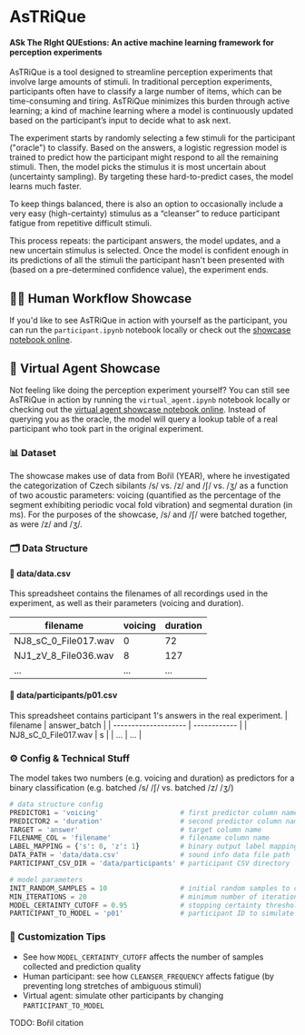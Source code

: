 # AsTRiQue
#### **AS**k **T**he **RI**ght **QUE**stions: An active machine learning framework for perception experiments

AsTRiQue is a tool designed to streamline perception experiments that involve large amounts of stimuli. In traditional perception experiments, participants often have to classify a large number of items, which can be time-consuming and tiring. AsTRiQue minimizes this burden through active learning; a kind of machine learning where a model is continuously updated based on the participant’s input to decide what to ask next.

The experiment starts by randomly selecting a few stimuli for the participant ("oracle") to classify. Based on the answers, a logistic regression model is trained to predict how the participant might respond to all the remaining stimuli. Then, the model picks the stimulus it is most uncertain about (uncertainty sampling). By targeting these hard-to-predict cases, the model learns much faster.

To keep things balanced, there is also an option to occasionally include a very easy (high-certainty) stimulus as a “cleanser” to reduce participant fatigue from repetitive difficult stimuli.

This process repeats: the participant answers, the model updates, and a new uncertain stimulus is selected. Once the model is confident enough in its predictions of all the stimuli the participant hasn't been presented with (based on a pre-determined confidence value), the experiment ends.


## 🧑🏾 Human Workflow Showcase

If you'd like to see AsTRiQue in action with yourself as the participant, you can run the `participant.ipynb` notebook locally or check out the [showcase notebook online](https://colab.research.google.com/github/prokophanzl/AsTRiQue/blob/main/colab-showcase/participant_showcase.ipynb).

## 🤖 Virtual Agent Showcase
Not feeling like doing the perception experiment yourself? You can still see AsTRiQue in action by running the `virtual_agent.ipynb` notebook locally or checking out the [virtual agent showcase notebook online](https://colab.research.google.com/github/prokophanzl/AsTRiQue/blob/main/colab-showcase/virtual_agent_showcase.ipynb). Instead of querying you as the oracle, the model will query a lookup table of a real participant who took part in the original experiment.

### 📊 Dataset
The showcase makes use of data from Bořil (YEAR), where he investigated the categorization of Czech sibilants /s/ vs. /z/ and /ʃ/ vs. /ʒ/ as a function of two acoustic parameters: voicing (quantified as the percentage of the segment exhibiting periodic vocal fold vibration) and segmental duration (in ms). For the purposes of the showcase, /s/ and /ʃ/ were batched together, as were /z/ and /ʒ/.

### 🗂️ Data Structure
#### 📁 data/data.csv
This spreadsheet contains the filenames of all recordings used in the experiment, as well as their parameters (voicing and duration).

| filename             | voicing | duration |
| -------------------- | ------- | -------- |
| NJ8_sC_0_File017.wav | 0       | 72       |
| NJ1_zV_8_File036.wav | 8       | 127      |
| ...                  | ...     | ...      |

#### 📁 data/participants/p01.csv

This spreadsheet contains participant 1's answers in the real experiment.
| filename             | answer_batch |
| -------------------- | ------------ |
| NJ8_sC_0_File017.wav | s            |
| ...                  | ...          |


### ⚙️ Config & Technical Stuff

The model takes two numbers (e.g. voicing and duration) as predictors for a binary classification (e.g. batched /s/ /ʃ/ vs. batched /z/ /ʒ/)

```python
# data structure config
PREDICTOR1 = 'voicing'                    # first predictor column name
PREDICTOR2 = 'duration'                   # second predictor column name
TARGET = 'answer'                         # target column name
FILENAME_COL = 'filename'                 # filename column name
LABEL_MAPPING = {'s': 0, 'z': 1}          # binary output label mapping
DATA_PATH = 'data/data.csv'               # sound info data file path
PARTICIPANT_CSV_DIR = 'data/participants' # participant CSV directory

# model parameters
INIT_RANDOM_SAMPLES = 10                  # initial random samples to collect
MIN_ITERATIONS = 20                       # minimum number of iterations
MODEL_CERTAINTY_CUTOFF = 0.95             # stopping certainty threshold
PARTICIPANT_TO_MODEL = 'p01'              # participant ID to simulate
```

### 🔄 Customization Tips
* See how `MODEL_CERTAINTY_CUTOFF` affects the number of samples collected and prediction quality
* Human participant: see how `CLEANSER_FREQUENCY` affects fatigue (by preventing long stretches of ambiguous stimuli)
* Virtual agent: simulate other participants by changing `PARTICIPANT_TO_MODEL`


TODO: Bořil citation
